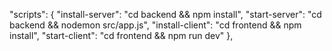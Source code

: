 
  "scripts": {
    "install-server": "cd backend && npm install",
    "start-server": "cd backend && nodemon src/app.js",
    "install-client": "cd frontend && npm install",
    "start-client": "cd frontend && npm run dev"
  },
